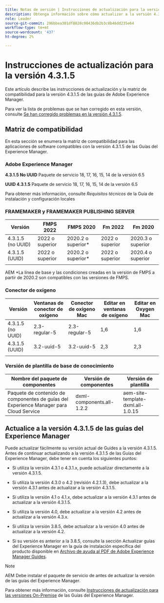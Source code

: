 ```yaml
---
title: Notas de versión | Instrucciones de actualización para la versión 4.3.1.5 de las Guías de Adobe Experience Manager
description: Obtenga información sobre cómo actualizar a la versión 4.3.1.5 de las guías de Adobe Experience Manager
role: Leader
source-git-commit: 296bbea301df8828c00436db2b3c8b46dd235e64
workflow-type: tm+mt
source-wordcount: '437'
ht-degree: 2%

---
```



# Instrucciones de actualización para la versión 4.3.1.5

Este artículo describe las instrucciones de actualización y la matriz de compatibilidad para la versión 4.3.1.5 de las guías de Adobe Experience Manager.


Para ver la lista de problemas que se han corregido en esta versión, consulte [Se han corregido problemas en la versión 4.3.1.5](../release-info/fixed-issues-4-3-1-5.md).




## Matriz de compatibilidad

En esta sección se enumera la matriz de compatibilidad para las aplicaciones de software compatibles con la versión 4.3.1.5 de las Guías del Experience Manager.

### Adobe Experience Manager

**4.3.1.5 No UUID**
Paquete de servicio 18, 17, 16, 15, 14 de la versión 6.5

**UUID 4.3.1.5**
Paquete de servicio 18, 17, 16, 15, 14 de la versión 6.5

Para obtener más información, consulte *Requisitos técnicos* de la Guía de instalación y configuración locales

### FRAMEMAKER y FRAMEMAKER PUBLISHING SERVER

| Versión | FMPS 2022 | FMPS 2020 | Fm 2022 | Fm 2020 |
| --- | --- | --- | --- | --- |
| 4.3.1.5 (no UUID) | 2022 o superior | 2020.2 o superior* | 2022 o superior | 2020.3 o superior |
| 4.3.1.5 (UUID) | 2022 o superior | 2020.2 o superior* | 2022 o superior | 2020.4 o superior |
| | | | |

AEM *La línea de base y las condiciones creadas en la versión de FMPS a partir de 2020.2 son compatibles con las versiones de FMPS.

### Conector de oxígeno

| Versión | Ventanas de conector de oxígeno | Conector de oxígeno Mac | Editar en ventanas de oxígeno | Editar en Oxygen Mac |
| --- | --- | --- |--- |--- |
| 4.3.1.5 (no UUID) | 2.3-regular-5 | 2.3-regular-5 | 1,6 | 1,6 |
| 4.3.1.5 (UUID) | 3.2-uuid-5 | 3.2-uuid-5 | 2,3 | 2,3 |
|  |  |   |



### Versión de plantilla de base de conocimiento

| Nombre del paquete de componentes | Versión de componentes | Versión de plantilla |
|---|---|---|
| Paquete de contenido de componentes de guías del Experience Manager para Cloud Service | dxml-components.all-1.2.2 | aem-site-template-dxml.all-1.0.15 |



## Actualice a la versión 4.3.1.5 de las guías del Experience Manager


Puede actualizar fácilmente su versión actual de Guides a la versión 4.3.1.5. Antes de continuar actualizando a la versión 4.3.1.5 de las Guías del Experience Manager, debe tener en cuenta los siguientes puntos:


- Si utiliza la versión 4.3.1 o 4.3.1.x, puede actualizar directamente a la versión 4.3.1.5.
- Si utiliza la versión 4.3.0 o 4.2 (revisión 4.2.1.3), debe actualizar a la versión 4.3.1 antes de actualizar a la versión 4.3.1.5.

- Si utiliza la versión 4.1 o 4.1.x, debe actualizar a la versión 4.3.1 antes de actualizar a la versión 4.3.1.5.


- Si utiliza la versión 4.0, debe actualizar a la versión 4.2 antes de actualizar a la versión 4.3.x.
- Si utiliza la versión 3.8.5, debe actualizar a la versión 4.0 antes de actualizar a la versión 4.2.
- Si su versión es anterior a la 3.8.5, consulte la sección Actualizar guías del Experience Manager en la guía de instalación específica del producto disponible en [Archivo de ayuda al PDF de Adobe Experience Manager Guides](https://helpx.adobe.com/xml-documentation-for-experience-manager/archive.html).



>[!NOTE]
>
>AEM Debe instalar el paquete de servicio de antes de actualizar la versión de las guías del Experience Manager.

Para obtener más información, consulte [Instrucciones de actualización para las versiones On-Premise](../install-guide/upgrade-xml-documentation.md) de las Guías del Experience Manager.

